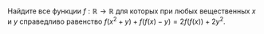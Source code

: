Найдите все функции $f : \mathbb{R} \to \mathbb{R}$ для которых при любых вещественных $x$ и $y$ справедливо равенство
$f(x^2+y)+f(f(x)-y)=2f(f(x))+2y^2.$